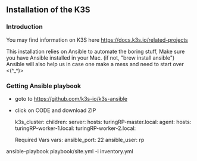 ## Installation of the K3S

### Introduction
You may find information on K3S here https://docs.k3s.io/related-projects

This installation relies on Ansible to automate the boring stuff, Make sure you have Ansible installed in your Mac. (if not, "brew install ansible")
Ansible will also help us in case one make a mess and need to start over <(^_^)>

### Getting Ansible playbook
- goto to https://github.com/k3s-io/k3s-ansible
- click on CODE and download ZIP

  k3s_cluster:
  children:
    server:
      hosts:
        turingRP-master.local:
    agent:
      hosts:
        turingRP-worker-1.local:
        turingRP-worker-2.local:

  Required Vars
  vars:
    ansible_port: 22
    ansible_user: rp

ansible-playbook playbook/site.yml -i inventory.yml

